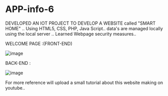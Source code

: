 # APP-info-6

DEVELOPED AN IOT PROJECT TO DEVELOP A WEBSITE called "SMART HOME" ..
Using HTML5, CSS, PHP, Java Script.. data's are managed locally using the local server ..
Learned Webpage security measures..

WELCOME PAGE :(FRONT-END) 

![image](https://user-images.githubusercontent.com/37517830/37573855-75730018-2b1c-11e8-8a27-d9b71377f93b.png)


BACK-END :

![image](https://user-images.githubusercontent.com/37517830/37573910-e5f05480-2b1c-11e8-835d-a9f5d586f34e.png)

For more reference will upload a small tutorial about this website making on youtube..




